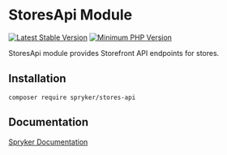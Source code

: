 # StoresApi Module
[![Latest Stable Version](https://poser.pugx.org/spryker/stores-api/v/stable.svg)](https://packagist.org/packages/spryker/stores-api)
[![Minimum PHP Version](https://img.shields.io/badge/php-%3E%3D%208.0-8892BF.svg)](https://php.net/)

StoresApi module provides Storefront API endpoints for stores.

## Installation

```
composer require spryker/stores-api
```

## Documentation

[Spryker Documentation](https://docs.spryker.com)
